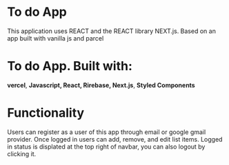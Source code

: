 # To do App 
This application uses REACT and the REACT library NEXT.js.
Based on an app built with vanilla js and parcel

# To do App. Built with:

**vercel**,
**Javascript,
React,
Rirebase,
Next.js**,
**Styled Components**

# Functionality

Users can register as a user of this app through email or google gmail provider.
Once logged in users can add, remove, and edit list items.
Logged in status is displated at the top right of navbar, you can also logout by clicking it.


